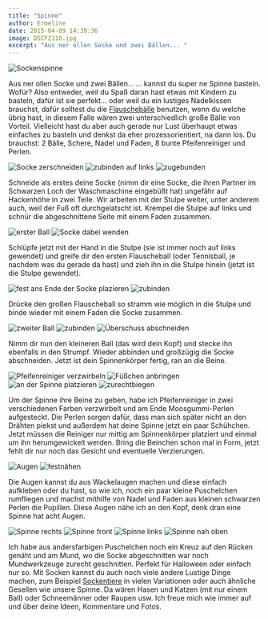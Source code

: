 ```yaml
---
title: "Spinne"
author: Ermeline
date: 2015-04-09 14:39:36
image: DSCF2118.jpg
excerpt: "Aus ner ollen Socke und zwei Bällen... "
---
```


![Sockenspinne](DSCF2097.jpg)

Aus ner ollen Socke und zwei Bällen... ... kannst du super ne Spinne basteln. Wofür? Also entweder, weil du Spaß daran hast etwas mit Kindern zu basteln, dafür ist sie perfekt... oder weil du ein lustiges Nadelkissen brauchst, dafür solltest du die [Flauschebälle](http://flauschiversum.de/2013/07/flauscheballchen/ "Flauschebällchen") benutzen, wenn du welche übrig hast, in diesem Falle wären zwei unterschiedlich große Bälle von Vorteil. Vielleicht hast du aber auch gerade nur Lust überhaupt etwas einfaches zu basteln und denkst da eher prozessorientiert, na dann los. Du brauchst: 2 Bälle, Schere, Nadel und Faden, 8 bunte Pfeifenreiniger und Perlen.

![Socke zerschneiden](DSCF2099.jpg)
![zubinden auf links](DSCF2100.jpg)
![zugebunden](DSCF2101.jpg)

Schneide als erstes deine Socke (nimm dir eine Socke, die ihren Partner im Schwarzen Loch der Waschmaschine eingebüßt hat) ungefähr auf Hackenhöhe in zwei Teile. Wir arbeiten mit der Stulpe weiter, unter anderem auch, weil der Fuß oft durchgelatscht ist. Krempel die Stulpe auf links und schnür die abgeschnittene Seite mit einem Faden zusammen.


![erster Ball](DSCF2102.jpg)
![Socke dabei wenden](DSCF2103.jpg)

Schlüpfe jetzt mit der Hand in die Stulpe (sie ist immer noch auf links gewendet) und greife dir den ersten Flauscheball (oder Tennisball, je nachdem was du gerade da hast) und zieh ihn in die Stulpe hinein (jetzt ist die Stulpe gewendet).

![fest ans Ende der Socke plazieren](DSCF2104.jpg)
![zubinden](DSCF2106.jpg)

Drücke den großen Flauscheball so stramm wie möglich in die Stulpe und binde wieder mit einem Faden die Socke zusammen.

![zweiter Ball](DSCF2107.jpg)
![zubinden](DSCF2108.jpg)
![Überschuss abschneiden](DSCF2109.jpg)

Nimm dir nun den kleineren Ball (das wird dein Kopf) und stecke ihn ebenfalls in den Strumpf. Wieder abbinden und großzügig die Socke abschneiden. Jetzt ist dein Spinnenkörper fertig, ran an die Beine.

![Pfeifenreiniger verzwirbeln](DSCF2111.jpg)
![Füßchen anbringen](DSCF2112.jpg)
![an der Spinne platzieren](DSCF2113.jpg)
![zurechtbiegen](DSCF2114.jpg)

Um der Spinne ihre Beine zu geben, habe ich Pfeifenreiniger in zwei verschiedenen Farben verzwirbelt und am Ende Moosgummi-Perlen aufgesteckt. Die Perlen sorgen dafür, dass man sich später nicht an den Drähten piekst und außerdem hat deine Spinne jetzt ein paar Schühchen. Jetzt müssen die Reiniger nur mittig am Spinnenkörper platziert und einmal um ihn herumgewickelt werden. Bring die Beinchen schon mal in Form, jetzt fehlt dir nur noch das Gesicht und eventuelle Verzierungen.

![Augen](DSCF2115.jpg)
![festnähen](DSCF2117.jpg)

Die Augen kannst du aus Wackelaugen machen und diese einfach aufkleben oder du hast, so wie ich, noch ein paar kleine Puschelchen rumfliegen und machst mithilfe von Nadel und Faden aus kleinen schwarzen Perlen die Pupillen. Diese Augen nähe ich an den Kopf, denk dran eine Spinne hat acht Augen.

![Spinne rechts](DSCF2118.jpg)
![Spinne front](DSCF2119.jpg)
![Spinne links](DSCF2120.jpg)
![Spinne nah oben](DSCF2121.jpg)

Ich habe aus andersfarbigen Puschelchen noch ein Kreuz auf den Rücken genäht und am Mund, wo die Socke abgeschnitten war noch Mundwerkzeuge zurecht geschnitten. Perfekt für Halloween oder einfach nur so. Mit Socken kannst du auch noch viele andere Lustige Dinge machen, zum Beispiel [Sockentiere](/2014/11/sockenhase/ "Sockenhase") in vielen Variationen oder auch ähnliche Gesellen wie unsere Spinne. Da wären Hasen und Katzen (mit nur einem Ball) oder Schneemänner oder Raupen usw. Ich freue mich wie immer auf und über deine Ideen, Kommentare und Fotos.

